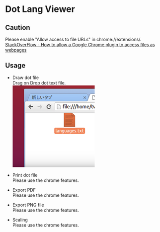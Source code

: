 # Dot Lang Viewer

## Caution
Please enable "Allow access to file URLs" in chrome://extensions/.  
[StackOverFlow - How to allow a Google Chrome plugin to access files as webpages](http://stackoverflow.com/questions/8921436/how-to-allow-a-google-chrome-plugin-to-access-files-as-webpages)

## Usage

* Draw dot file  
Drag on Drop dot text file.  
![drag_on_drop.png](usage/drag_on_drop.png)

* Print dot file  
Please use the chrome features.

* Export PDF  
Please use the chrome features.

* Export PNG file    
Please use the chrome features.

* Scaling  
Please use the chrome features.

